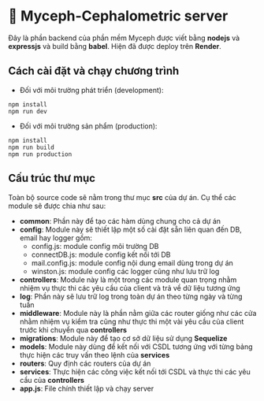 # 🚀 Myceph-Cephalometric server

Đây là phần backend của phần mềm Myceph được viết bằng **nodejs** và **expressjs** và build bằng **babel**. Hiện đã được deploy trên **Render**.

## Cách cài đặt và chạy chương trình

- Đối với môi trường phát triển (development):

```properties
npm install
npm run dev
```

- Đối với môi trường sản phẩm (production):

```properties
npm install
npm run build
npm run production
```

## Cấu trúc thư mục

Toàn bộ source code sẽ nằm trong thư mục **src** của dự án. Cụ thể các module sẽ được chia như sau:

- **common**: Phần này để tạo các hàm dùng chung cho cả dự án
- **config**: Module này sẽ thiết lập một số cài đặt sẵn liên quan đến DB, email hay logger gồm:
  - config.js: module config môi trường DB
  - connectDB.js: module config kết nối tới DB
  - mail.config.js: module config nội dung email dùng trong dự án
  - winston.js: module config các logger cũng như lưu trữ log
- **controllers**: Module này là một trong các module quan trọng nhằm nhiệm vụ thực thi các yêu cầu của client và trả về dữ liệu tương ứng
- **log**: Phần này sẽ lưu trữ log trong toàn dự án theo từng ngày và từng tuần
- **middleware**: Module này là phần nằm giữa các router giống như các cửa nhằm nhiệm vụ kiểm tra cũng như thực thi một vài yêu cầu của client trước khi chuyển qua **controllers**
- **migrations**: Module này để tạo cơ sở dữ liệu sử dụng **Sequelize**
- **models**: Module này dùng để kết nối với CSDL tương ứng với từng bảng thực hiện các truy vấn theo lệnh của **services**
- **routers**: Quy định các routers của dự án
- **services**: Thực hiện các công việc kết nối tới CSDL và thực thi các yêu cầu của **controllers**
- **app.js**: File chính thiết lập và chạy server
